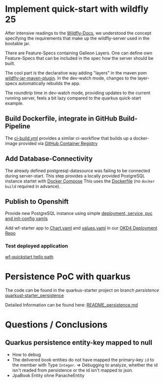 # Implement quick-start with wildfly 25

After intensive readings to the [Wildfly-Docs](https://docs.wildfly.org/bootablejar/#wildfly_jar_examples_download),
we understood the concept specifying the requirements that make up the wildfly-server used in the bootable jar.

There are Feature-Specs containing Galleon Layers. One can define own Feature-Specs that can be
included in the spec how the server should be built.

The cool part is the declarative way adding "layers" in the maven pom [wildfly-jar-maven-plugin](https://github.com/BCC2021-Team-JEE-to-MP-Quarkus-etc/wf-starter/blob/main/pom.xml).
In the dev-watch mode, changes to the layer-specs automatically rebuilds the app.

The roundtrip time in dev-watch mode, providing updates to the current running server, feels a bit lazy compared
to the quarkus quick-start example.

## Build Dockerfile, integrate in GitHub Build-Pipeline

The [ci-build.yml](https://github.com/BCC2021-Team-JEE-to-MP-Quarkus-etc/wf-starter/blob/main/.github/workflows/ci-build.yml) provides a similar ci-workflow that builds up 
a docker-image provided via 
[GitHub Container Registry](https://github.com/BCC2021-Team-JEE-to-MP-Quarkus-etc/wf-starter/pkgs/container/wf-starter)

## Add Database-Connectivity

The already defined postgresql-datasource was failing to be connected during server-start. This step provides a locally
provided PostgreSQL instance startet with [Docker Compose](https://github.com/BCC2021-Team-JEE-to-MP-Quarkus-etc/wf-starter/blob/main/docker-compose.yaml)
This uses the [Dockerfile](https://github.com/BCC2021-Team-JEE-to-MP-Quarkus-etc/wf-starter/blob/main/src/main/docker/Dockerfile) (no `docker build` required in advance).

## Publish to Openshift

Provide new PostgreSQL instance using simple 
[deployment, service, pvc and init-config yamls](https://github.com/baloise-incubator/code-camp-apps/tree/master/mp-wf-quarkus/templates)

Add wf-starter app to [Chart.yaml](https://github.com/baloise-incubator/code-camp-apps/blob/master/mp-wf-quarkus/Chart.yaml)
and [values.yaml](https://github.com/baloise-incubator/code-camp-apps/blob/master/mp-wf-quarkus/values.yaml) in our
[OKD4 Deployment Repo](https://github.com/baloise-incubator/code-camp-apps/tree/master/mp-wf-quarkus)

### Test deployed application

[wf-quickstart hello path](https://wf-starter.apps.okd.baloise.dev/hello)

# Persistence PoC with quarkus
The code can be found in the quarkus-starter project on branch _persistence_
[quarkust-starter_persistence](https://github.com/BCC2021-Team-JEE-to-MP-Quarkus-etc/quarkus-starter/tree/persistence)

Detailed Information can be found here: [README_persistence.md](https://github.com/BCC2021-Team-JEE-to-MP-Quarkus-etc/quarkus-starter/blob/persistence/README_persistence.md)

# Questions / Conclusions

## Quarkus persistence entity-key mapped to null

* How to debug
* The delivered book entities do not have mapped the primary-key `id` to the member with Type `Integer`.
  => Debugging to analyze, whether the id isn't readed from persistence or the id isn't mapped to json.
* JpaBook Entity ohne PanacheEntity


